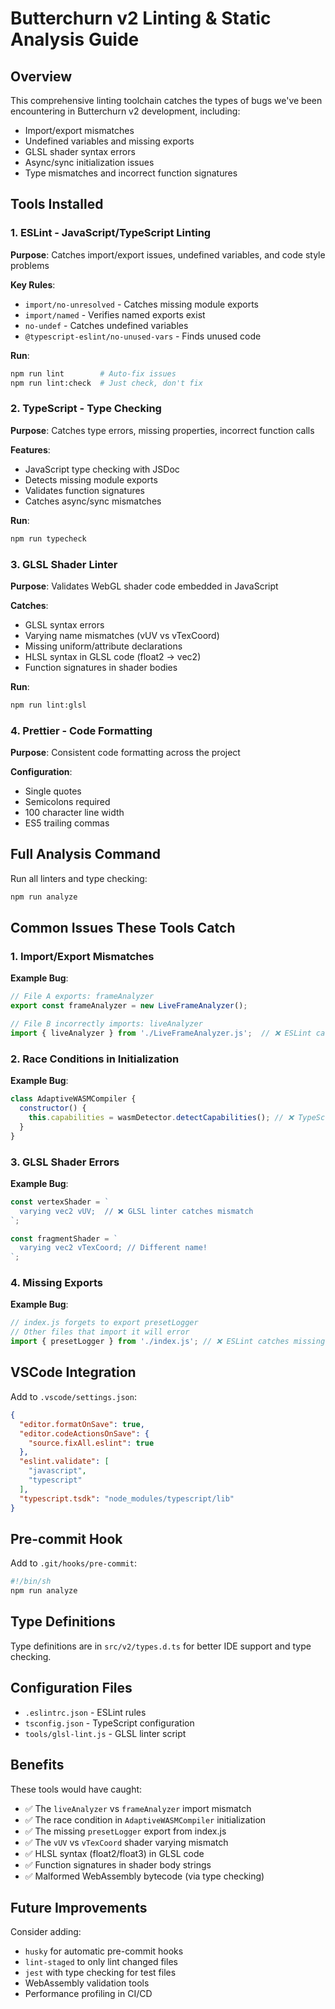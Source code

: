 # Butterchurn v2 Linting & Static Analysis Guide

## Overview
This comprehensive linting toolchain catches the types of bugs we've been encountering in Butterchurn v2 development, including:
- Import/export mismatches
- Undefined variables and missing exports
- GLSL shader syntax errors
- Async/sync initialization issues
- Type mismatches and incorrect function signatures

## Tools Installed

### 1. ESLint - JavaScript/TypeScript Linting
**Purpose**: Catches import/export issues, undefined variables, and code style problems

**Key Rules**:
- `import/no-unresolved` - Catches missing module exports
- `import/named` - Verifies named exports exist
- `no-undef` - Catches undefined variables
- `@typescript-eslint/no-unused-vars` - Finds unused code

**Run**:
```bash
npm run lint        # Auto-fix issues
npm run lint:check  # Just check, don't fix
```

### 2. TypeScript - Type Checking
**Purpose**: Catches type errors, missing properties, incorrect function calls

**Features**:
- JavaScript type checking with JSDoc
- Detects missing module exports
- Validates function signatures
- Catches async/sync mismatches

**Run**:
```bash
npm run typecheck
```

### 3. GLSL Shader Linter
**Purpose**: Validates WebGL shader code embedded in JavaScript

**Catches**:
- GLSL syntax errors
- Varying name mismatches (vUV vs vTexCoord)
- Missing uniform/attribute declarations
- HLSL syntax in GLSL code (float2 → vec2)
- Function signatures in shader bodies

**Run**:
```bash
npm run lint:glsl
```

### 4. Prettier - Code Formatting
**Purpose**: Consistent code formatting across the project

**Configuration**:
- Single quotes
- Semicolons required
- 100 character line width
- ES5 trailing commas

## Full Analysis Command
Run all linters and type checking:
```bash
npm run analyze
```

## Common Issues These Tools Catch

### 1. Import/Export Mismatches
**Example Bug**:
```javascript
// File A exports: frameAnalyzer
export const frameAnalyzer = new LiveFrameAnalyzer();

// File B incorrectly imports: liveAnalyzer
import { liveAnalyzer } from './LiveFrameAnalyzer.js';  // ❌ ESLint catches this
```

### 2. Race Conditions in Initialization
**Example Bug**:
```javascript
class AdaptiveWASMCompiler {
  constructor() {
    this.capabilities = wasmDetector.detectCapabilities(); // ❌ TypeScript warns: Promise not awaited
  }
}
```

### 3. GLSL Shader Errors
**Example Bug**:
```javascript
const vertexShader = `
  varying vec2 vUV;  // ❌ GLSL linter catches mismatch
`;

const fragmentShader = `
  varying vec2 vTexCoord; // Different name!
`;
```

### 4. Missing Exports
**Example Bug**:
```javascript
// index.js forgets to export presetLogger
// Other files that import it will error
import { presetLogger } from './index.js'; // ❌ ESLint catches missing export
```

## VSCode Integration

Add to `.vscode/settings.json`:
```json
{
  "editor.formatOnSave": true,
  "editor.codeActionsOnSave": {
    "source.fixAll.eslint": true
  },
  "eslint.validate": [
    "javascript",
    "typescript"
  ],
  "typescript.tsdk": "node_modules/typescript/lib"
}
```

## Pre-commit Hook
Add to `.git/hooks/pre-commit`:
```bash
#!/bin/sh
npm run analyze
```

## Type Definitions
Type definitions are in `src/v2/types.d.ts` for better IDE support and type checking.

## Configuration Files
- `.eslintrc.json` - ESLint rules
- `tsconfig.json` - TypeScript configuration
- `tools/glsl-lint.js` - GLSL linter script

## Benefits

These tools would have caught:
- ✅ The `liveAnalyzer` vs `frameAnalyzer` import mismatch
- ✅ The race condition in `AdaptiveWASMCompiler` initialization
- ✅ The missing `presetLogger` export from index.js
- ✅ The `vUV` vs `vTexCoord` shader varying mismatch
- ✅ HLSL syntax (float2/float3) in GLSL code
- ✅ Function signatures in shader body strings
- ✅ Malformed WebAssembly bytecode (via type checking)

## Future Improvements

Consider adding:
- `husky` for automatic pre-commit hooks
- `lint-staged` to only lint changed files
- `jest` with type checking for test files
- WebAssembly validation tools
- Performance profiling in CI/CD